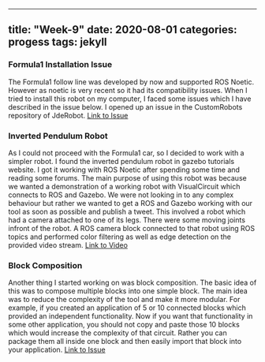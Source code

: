
---
title:  "Week-9"
date:   2020-08-01
categories: progess
tags: jekyll
---


### Formula1 Installation Issue

The Formula1 follow line was developed by now and supported ROS Noetic. However as noetic is very recent so it had its compatibility issues. When I tried to install this robot on my computer, I faced some issues which I have described in the issue below. I opened up an issue in the CustomRobots repository of JdeRobot. [Link to Issue](https://github.com/JdeRobot/CustomRobots/issues/15)

### Inverted Pendulum Robot

As I could not proceed with the Formula1 car, so I decided to work with a simpler robot. I found the inverted pendulum robot in gazebo tutorials website. I got it working with ROS Noetic after spending some time and reading some forums. The main purpose of using this robot was because we wanted a demonstration of a working robot with VisualCircuit which connects to ROS and Gazebo. We were not looking in to any complex behaviour but rather we wanted to get a ROS and Gazebo working with our tool as soon as possible and publish a tweet. This involved a robot which had a camera attached to one of its legs. There were some moving joints infront of the robot. A ROS camera block connected to that robot using ROS topics and performed color filtering as well as edge detection on the provided video stream.
[Link to Video](https://www.youtube.com/watch?v=MbtPJVp6Vc4)

### Block Composition

Another thing I started working on was block composition. The basic idea of this was to compose multiple blocks into one simple block. The main idea was to reduce the complexity of the tool and make it more modular. For example, if you created an application of 5 or 10 connected blocks which provided an independent functionality. Now if you want that functionality in some other application, you should not copy and paste those 10 blocks which would increase the complexity of that circuit. Rather you can package them all inside one block and then easily import that block into your application.
[Link to Issue](https://github.com/JdeRobot/VisualCircuit/issues/45)



